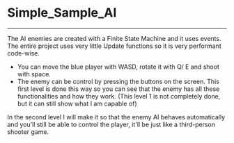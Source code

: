 # Simple_Sample_AI
-----------------------
The AI enemies are created with a Finite State Machine and it uses events. The entire project uses very little Update functions so it is very performant code-wise.

- You can move the blue player with WASD, rotate it with Q/ E and shoot with space.
- The enemy can be control by pressing the buttons on the screen. This first level is done this way so you can see that the enemy has all these functionalities and how they work.
(This level 1 is not completely done, but it can still show what I am capable of)

In the second level I will make it so that the enemy AI behaves automatically and you'll still be able to control the player, it'll be just like a third-person shooter game.
